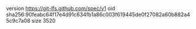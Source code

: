version https://git-lfs.github.com/spec/v1
oid sha256:90feabc64f17e4d91c634fb1a86c003f619445de0f27082a60b882a45c9c7a08
size 3520

